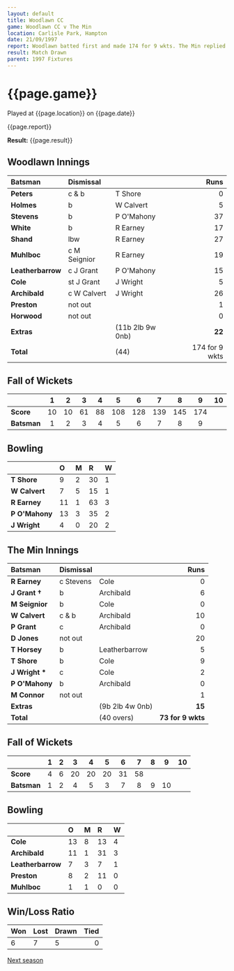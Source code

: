 ```yaml
---
layout: default
title: Woodlawn CC
game: Woodlawn CC v The Min
location: Carlisle Park, Hampton
date: 21/09/1997
report: Woodlawn batted first and made 174 for 9 wkts. The Min replied with 73 for 9 wkts
result: Match Drawn
parent: 1997 Fixtures
---
```


# {{page.game}}

Played at {{page.location}} on {{page.date}}

{{page.report}}

**Result:** {{page.result}}

## Woodlawn Innings

| Batsman | Dismissal |  | Runs |
|:---|:---|---|---:|
| **Peters** | c & b | T Shore | 0 |
| **Holmes** | b | W Calvert | 5 |
| **Stevens** | b | P O'Mahony | 37 |
| **White** | b | R Earney | 17 |
| **Shand** | lbw | R Earney | 27 |
| **Muhlboc** | c M Seignior | R Earney | 19 |
| **Leatherbarrow** | c J Grant | P O'Mahony | 15 |
| **Cole** | st J Grant | J Wright | 5 |
| **Archibald** | c W Calvert | J Wright | 26 |
| **Preston** | not out |  | 1 |
| **Horwood** | not out |  | 0 |
| **Extras** | | (11b 2lb 9w 0nb) | **22** |
| **Total** | | (44) | 174 for 9 wkts |

## Fall of Wickets

| | 1 | 2 | 3 | 4 | 5 | 6 | 7 | 8 | 9 | 10 |
|---|:---:|:---:|:---:|:---:|:---:|:---:|:---:|:---:|:---:|:---:|
| **Score** | 10 | 10 | 61 | 88 | 108 | 128 | 139 | 145 | 174 |  |
| **Batsman** | 1 | 2 | 3 | 4 | 5 | 6 | 7 | 8 | 9 |  |

## Bowling

| | O | M | R | W |
|---|:---|:---|:---|:---|
| **T Shore** | 9 | 2 | 30 | 1 |
| **W Calvert** | 7 | 5 | 15 | 1 |
| **R Earney** | 11 | 1 | 63 | 3 |
| **P O'Mahony** | 13 | 3 | 35 | 2 |
| **J Wright** | 4 | 0 | 20 | 2 |

## The Min Innings

| Batsman | Dismissal |  | Runs |
|:---|:---|---|---:|
| **R Earney** | c Stevens | Cole | 0 |
| **J Grant &#8224;** | b | Archibald | 6 |
| **M Seignior** | b | Cole | 0 |
| **W Calvert** | c & b | Archibald | 10 |
| **P Grant** | c | Archibald | 0 |
| **D Jones** | not out |  | 20 |
| **T Horsey** | b | Leatherbarrow | 5 |
| **T Shore** | b | Cole | 9 |
| **J Wright &#42;** | c | Cole | 2 |
| **P O'Mahony** | b | Archibald | 0 |
| **M Connor** | not out |  | 1 |
| **Extras** | | (9b 2lb 4w 0nb) | **15** |
| **Total** | | (40 overs) | ****73 for 9 wkts**** |

## Fall of Wickets

| | 1 | 2 | 3 | 4 | 5 | 6 | 7 | 8 | 9 | 10 |
|---|:---:|:---:|:---:|:---:|:---:|:---:|:---:|:---:|:---:|:---:|
| **Score** | 4 | 6 | 20 | 20 | 20 | 31 | 58 |  |  |  |
| **Batsman** | 1 | 2 | 4 | 5 | 3 | 7 | 8 | 9 | 10 |  |

## Bowling

| | O | M | R | W |
|---|:---|:---|:---|:---|
| **Cole** | 13 | 8 | 13 | 4 |
| **Archibald** | 11 | 1 | 31 | 3 |
| **Leatherbarrow** | 7 | 3 | 7 | 1 |
| **Preston** | 8 | 2 | 11 | 0 |
| **Muhlboc** | 1 | 1 | 0 | 0 |

## Win/Loss Ratio

| Won | Lost | Drawn | Tied |
|:---|:---|:---|---:|
| 6 | 7 | 5 | 0 |

[Next season](../1998)